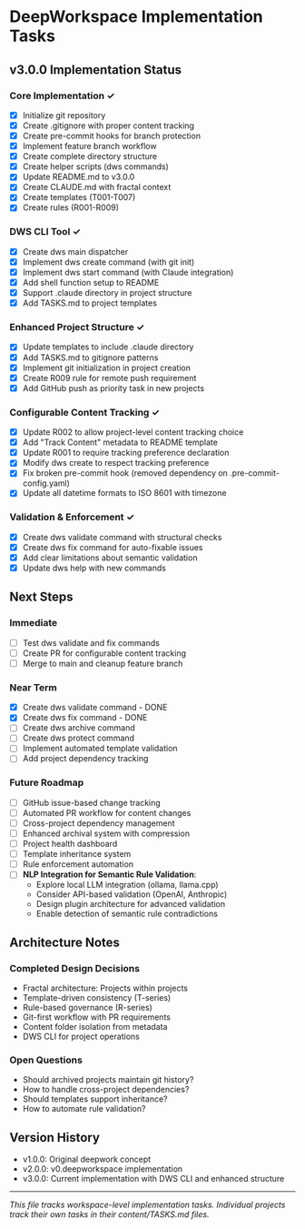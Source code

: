 # DeepWorkspace Implementation Tasks

## v3.0.0 Implementation Status

### Core Implementation ✓
- [x] Initialize git repository
- [x] Create .gitignore with proper content tracking
- [x] Create pre-commit hooks for branch protection
- [x] Implement feature branch workflow
- [x] Create complete directory structure
- [x] Create helper scripts (dws commands)
- [x] Update README.md to v3.0.0
- [x] Create CLAUDE.md with fractal context
- [x] Create templates (T001-T007)
- [x] Create rules (R001-R009)

### DWS CLI Tool ✓
- [x] Create dws main dispatcher
- [x] Implement dws create command (with git init)
- [x] Implement dws start command (with Claude integration)
- [x] Add shell function setup to README
- [x] Support .claude directory in project structure
- [x] Add TASKS.md to project templates

### Enhanced Project Structure ✓
- [x] Update templates to include .claude directory
- [x] Add TASKS.md to gitignore patterns
- [x] Implement git initialization in project creation
- [x] Create R009 rule for remote push requirement
- [x] Add GitHub push as priority task in new projects

### Configurable Content Tracking ✓
- [x] Update R002 to allow project-level content tracking choice
- [x] Add "Track Content" metadata to README template
- [x] Update R001 to require tracking preference declaration
- [x] Modify dws create to respect tracking preference
- [x] Fix broken pre-commit hook (removed dependency on .pre-commit-config.yaml)
- [x] Update all datetime formats to ISO 8601 with timezone

### Validation & Enforcement ✓
- [x] Create dws validate command with structural checks
- [x] Create dws fix command for auto-fixable issues
- [x] Add clear limitations about semantic validation
- [x] Update dws help with new commands

## Next Steps

### Immediate
- [ ] Test dws validate and fix commands
- [ ] Create PR for configurable content tracking
- [ ] Merge to main and cleanup feature branch

### Near Term
- [x] Create dws validate command - DONE
- [x] Create dws fix command - DONE
- [ ] Create dws archive command  
- [ ] Create dws protect command
- [ ] Implement automated template validation
- [ ] Add project dependency tracking

### Future Roadmap
- [ ] GitHub issue-based change tracking
- [ ] Automated PR workflow for content changes
- [ ] Cross-project dependency management
- [ ] Enhanced archival system with compression
- [ ] Project health dashboard
- [ ] Template inheritance system
- [ ] Rule enforcement automation
- [ ] **NLP Integration for Semantic Rule Validation**:
  - Explore local LLM integration (ollama, llama.cpp)
  - Consider API-based validation (OpenAI, Anthropic)
  - Design plugin architecture for advanced validation
  - Enable detection of semantic rule contradictions

## Architecture Notes

### Completed Design Decisions
- Fractal architecture: Projects within projects
- Template-driven consistency (T-series)
- Rule-based governance (R-series)
- Git-first workflow with PR requirements
- Content folder isolation from metadata
- DWS CLI for project operations

### Open Questions
- Should archived projects maintain git history?
- How to handle cross-project dependencies?
- Should templates support inheritance?
- How to automate rule validation?

## Version History
- v1.0.0: Original deepwork concept
- v2.0.0: v0.deepworkspace implementation
- v3.0.0: Current implementation with DWS CLI and enhanced structure

---
*This file tracks workspace-level implementation tasks. Individual projects track their own tasks in their content/TASKS.md files.*